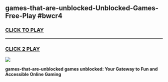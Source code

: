 
## games-that-are-unblocked-Unblocked-Games-Free-Play #bwcr4
<h3>
<a href="https://us.freeplayer.one?title=games-that-are-unblocked&ref=9M">CLICK TO PLAY</a></h3>
<hr>

<h3>
<a href="https://us.freeplayer.one?title=games-that-are-unblocked&ref=9M">CLICK 2 PLAY</a>
  
</h3>

<a href="https://us.freeplayer.one?title=games-that-are-unblocked&ref=9M"><img src="https://clearcache.store/games.png"></a>


**games-that-are-unblocked games unblocked: Your Gateway to Fun and Accessible Online Gaming**
